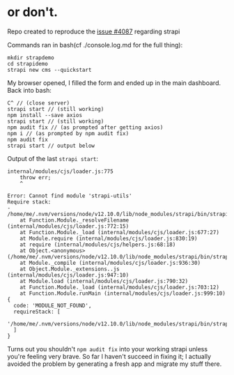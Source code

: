# or don't.
Repo created to reproduce the [issue #4087](https://github.com/strapi/strapi/issues/4087#) regarding strapi

Commands ran in bash(cf ./console.log.md for the full thing):
```
mkdir strapdemo
cd strapidemo
strapi new cms --quickstart
```
My browser opened, I filled the form and ended up in the main dashboard. Back into bash:
```
C^ // (close server)
strapi start // (still working)
npm install --save axios
strapi start // (still working)
npm audit fix // (as prompted after getting axios)
npm i // (as prompted by npm audit fix)
npm audit fix
strapi start // output below
```

Output of the last `strapi start`: 
```
internal/modules/cjs/loader.js:775
    throw err;
    ^

Error: Cannot find module 'strapi-utils'
Require stack:
- /home/me/.nvm/versions/node/v12.10.0/lib/node_modules/strapi/bin/strapi.js
    at Function.Module._resolveFilename (internal/modules/cjs/loader.js:772:15)
    at Function.Module._load (internal/modules/cjs/loader.js:677:27)
    at Module.require (internal/modules/cjs/loader.js:830:19)
    at require (internal/modules/cjs/helpers.js:68:18)
    at Object.<anonymous> (/home/me/.nvm/versions/node/v12.10.0/lib/node_modules/strapi/bin/strapi.js:13:17)
    at Module._compile (internal/modules/cjs/loader.js:936:30)
    at Object.Module._extensions..js (internal/modules/cjs/loader.js:947:10)
    at Module.load (internal/modules/cjs/loader.js:790:32)
    at Function.Module._load (internal/modules/cjs/loader.js:703:12)
    at Function.Module.runMain (internal/modules/cjs/loader.js:999:10) {
  code: 'MODULE_NOT_FOUND',
  requireStack: [
    '/home/me/.nvm/versions/node/v12.10.0/lib/node_modules/strapi/bin/strapi.js'
  ]
}

```

Turns out you shouldn't `npm audit fix` into your working strapi unless you're feeling very brave. So far I haven't succeed in fixing it; I actually avoided the problem by generating a fresh app and migrate my stuff there.